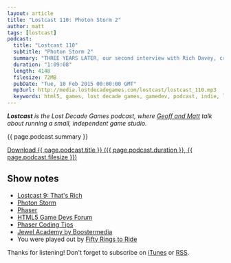 ```yaml
---
layout: article
title: "Lostcast 110: Photon Storm 2"
author: matt
tags: [lostcast]
podcast:
  title: "Lostcast 110"
  subtitle: "Photon Storm 2"
  summary: "THREE YEARS LATER, our second interview with Rich Davey, creator of the Phaser game engine."
  duration: "1:09:08"
  length: 4148
  filesize: 72MB
  pubDate: "Tue, 10 Feb 2015 00:00:00 GMT"
  mp3url: http://media.lostdecadegames.com/lostcast/lostcast_110.mp3
  keywords: html5, games, lost decade games, gamedev, podcast, indie, lostcast
---
```

_**Lostcast** is the Lost Decade Games podcast, where [Geoff and Matt](/about/) talk about running a small, independent game studio._

{{ page.podcast.summary }}

<a class="download-podcast" href="{{ page.podcast.mp3url }}">
	Download {{ page.podcast.title }} ({{ page.podcast.duration }}, {{ page.podcast.filesize }})
</a>

## Show notes

* [Lostcast 9: That's Rich](/lostcast-episode-9-thats-rich/)
* [Photon Storm](http://www.photonstorm.com/)
* [Phaser](http://phaser.io/)
* [HTML5 Game Devs Forum](http://www.html5gamedevs.com/)
* [Phaser Coding Tips](http://www.photonstorm.com/topics/phaser)
* [Jewel Academy by Boostermedia](http://www.boostermedia.com/games/puzzle/jewel_academy/)
* You were played out by [Fifty Rings to Ride](http://joshuamorse.bandcamp.com/track/sonic-the-hedgehog-fifty-rings-to-ride)

Thanks for listening! Don't forget to subscribe on [iTunes](http://itunes.apple.com/us/podcast/lostcast/id481950724) or [RSS](/lostcast.xml).
